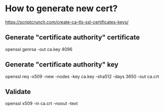 # How to generate new cert?
https://scriptcrunch.com/create-ca-tls-ssl-certificates-keys/

## Generate "certificate authority" certificate
openssl genrsa -out ca.key 4096

## Generate "certificate authority" key
openssl req -x509 -new -nodes -key ca.key -sha512 -days 3650 -out ca.crt

## Validate
openssl x509 -in ca.crt -noout -text
